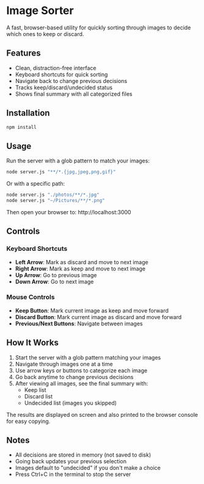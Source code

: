 # Image Sorter

A fast, browser-based utility for quickly sorting through images to decide which ones to keep or discard.

## Features

- Clean, distraction-free interface
- Keyboard shortcuts for quick sorting
- Navigate back to change previous decisions
- Tracks keep/discard/undecided status
- Shows final summary with all categorized files

## Installation

```bash
npm install
```

## Usage

Run the server with a glob pattern to match your images:

```bash
node server.js "**/*.{jpg,jpeg,png,gif}"
```

Or with a specific path:

```bash
node server.js "./photos/**/*.jpg"
node server.js "~/Pictures/**/*.png"
```

Then open your browser to: http://localhost:3000

## Controls

### Keyboard Shortcuts

- **Left Arrow**: Mark as discard and move to next image
- **Right Arrow**: Mark as keep and move to next image
- **Up Arrow**: Go to previous image
- **Down Arrow**: Go to next image

### Mouse Controls

- **Keep Button**: Mark current image as keep and move forward
- **Discard Button**: Mark current image as discard and move forward
- **Previous/Next Buttons**: Navigate between images

## How It Works

1. Start the server with a glob pattern matching your images
2. Navigate through images one at a time
3. Use arrow keys or buttons to categorize each image
4. Go back anytime to change previous decisions
5. After viewing all images, see the final summary with:
    - Keep list
    - Discard list
    - Undecided list (images you skipped)

The results are displayed on screen and also printed to the browser console for easy copying.

## Notes

- All decisions are stored in memory (not saved to disk)
- Going back updates your previous selection
- Images default to "undecided" if you don't make a choice
- Press Ctrl+C in the terminal to stop the server
